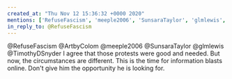 ```yaml
---
created_at: "Thu Nov 12 15:36:32 +0000 2020"
mentions: ['RefuseFascism', 'meeple2006', 'SunsaraTaylor', 'glmlewis', 'TimothyDSnyder']
in_reply_to: @RefuseFascism
---
```


@RefuseFascism @ArtbyColom @meeple2006 @SunsaraTaylor @glmlewis @TimothyDSnyder I agree that those protests were good and needed. But now, the circumstances are different. This is the time for information blasts online. Don't give him the opportunity he is looking for.